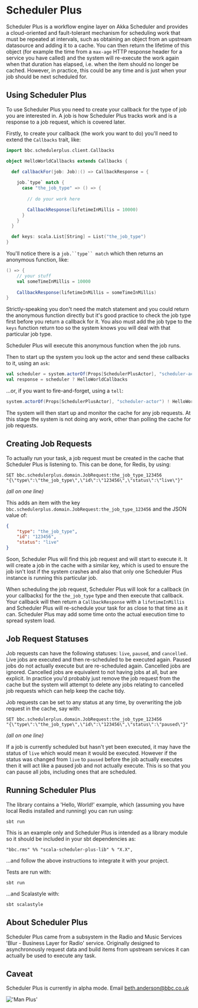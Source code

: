 # Scheduler Plus

Scheduler Plus is a workflow engine layer on Akka Scheduler and provides 
a cloud-oriented and fault-tolerant mechanism for scheduling work that 
must be repeated at intervals, such as obtaining an object from an 
upstream datasource and adding it to a cache. You can then return the 
lifetime of this object (for example the time from a `max-age` HTTP 
response header for a service you have called) and the system will 
re-execute the work again when that duration has elapsed, i.e. when 
the item should no longer be cached. However, in practice, this could
be any time and is just when your job should be next scheduled for.

## Using Scheduler Plus

To use Scheduler Plus you need to create your callback for the type of
job you are interested in. A job is how Scheduler Plus tracks work and 
is a response to a job request, which is covered later.
 
Firstly, to create your callback (the work you want to do) you'll need 
to extend the `Callbacks` trait, like:

```scala
import bbc.schedulerplus.client.Callbacks

object HelloWorldCallbacks extends Callbacks {
  
  def callbackFor(job: Job):() => CallbackResponse = {

    job.`type` match {
      case "the_job_type" => () => {
        
        // do your work here

        CallbackResponse(lifetimeInMillis = 10000)
      }
    }
  }

  def keys: scala.List[String] = List("the_job_type")
}
```

You'll notice there is a `job.``type`` match` which then returns an 
anonymous function, like:

```scala
() => {
    // your stuff
    val someTimeInMillis = 10000
    
    CallbackResponse(lifetimeInMillis = someTimeInMillis)
}
```

Strictly-speaking you don't need the match statement and you could 
return the anonymous function directly but it's good practice to check 
the job type first before you return a callback for it. You also must
add the job type to the `keys` function return too so the system knows
you will deal with that particular job type. 

Scheduler Plus will execute this anonymous function when the job runs.

Then to start up the system you look up the actor and send these 
callbacks to it, using an `ask`:

```scala
val scheduler = system.actorOf(Props[SchedulerPlusActor], "scheduler-actor")
val response = scheduler ? HelloWorldCallbacks
```

...or, if you want to fire-and-forget, using a `tell`:

```scala
system.actorOf(Props[SchedulerPlusActor], "scheduler-actor") ! HelloWorldCallbacks
```

The system will then start up and monitor the cache for any job requests. 
At this stage the system is not doing any work, other than polling the 
cache for job requests.

## Creating Job Requests

To actually run your task, a job request must be created in the cache 
that Scheduler Plus is listening to. This can be done, for Redis, by 
using:

```
SET bbc.schedulerplus.domain.JobRequest:the_job_type_123456 
"{\"type\":\"the_job_type\",\"id\":\"123456\",\"status\":\"live\"}"
```
_(all on one line)_

This adds an item with the key `bbc.schedulerplus.domain.JobRequest:the_job_type_123456` 
and the JSON value of:

```json
{
	"type": "the_job_type",
	"id": "123456",
	"status": "live"
}
```

Soon, Scheduler Plus will find this job request and will start to 
execute it. It will create a job in the cache with a similar key, which 
is used to ensure the job isn't lost if the system crashes and also that 
only one Scheduler Plus instance is running this particular job. 

When scheduling the job request, Scheduler Plus will look for a callback 
(in your callbacks) for the `the_job_type` type and then execute that 
callback. Your callback will then return a `CallbackResponse` with a 
`lifetimeInMillis` and Scheduler Plus will re-schedule your task for as 
close to that time as it can. Scheduler Plus may add some time onto the 
actual execution time to spread system load.

## Job Request Statuses

Job requests can have the following statuses: `live`, `paused`, and 
`cancelled.` Live jobs are executed and then re-scheduled to be executed 
again. Paused jobs do not actually execute but are re-scheduled again. 
Cancelled jobs are ignored. Cancelled jobs are equivalent to not having 
jobs at all, but are explicit. In practice you'd probably just remove 
the job request from the cache but the system will attempt to delete any 
jobs relating to cancelled job requests which can help keep the cache tidy.

Job requests can be set to any status at any time, by overwriting the 
job request in the cache, say with:

```
SET bbc.schedulerplus.domain.JobRequest:the_job_type_123456 
"{\"type\":\"the_job_type\",\"id\":\"123456\",\"status\":\"paused\"}"
```
_(all on one line)_

If a job is currently scheduled but hasn't yet been executed, it may 
have the status of `live` which would mean it would be executed. However 
if the status was changed from `live` to `paused` before the job 
actually executes then it will act like a paused job and not actually 
execute. This is so that you can pause all jobs, including ones that are 
scheduled.

## Running Scheduler Plus

The library contains a 'Hello, World!' example, which (assuming you have 
local Redis installed and running) you can run using:

```
sbt run
```

This is an example only and Scheduler Plus is intended as a library 
module so it should be included in your sbt dependencies as:

```
"bbc.rms" %% "scala-scheduler-plus-lib" % "X.X",
```

...and follow the above instructions to integrate it with your project.

Tests are run with:

```
sbt run
```

...and Scalastyle with:

```
sbt scalastyle
```

## About Scheduler Plus

Scheduler Plus came from a subsystem in the Radio and Music Services 
'Blur - Business Layer for Radio' service. Originally designed to 
asynchronously request data and build items from upstream services it 
can actually be used to execute any task.  

## Caveat 

Scheduler Plus is currently in alpha mode. Email beth.anderson@bbc.co.uk

![&#039;Man Plus&#039;](http://i.imgur.com/IrJFFJ4.jpg)

